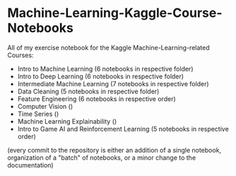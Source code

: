 # Machine-Learning-Kaggle-Course-Notebooks
All of my exercise notebook for the Kaggle Machine-Learning-related Courses: 
- Intro to Machine Learning (6 notebooks in respective folder)
- Intro to Deep Learning (6 notebooks in respective folder)
- Intermediate Machine Learning (7 notebooks in respective folder)
- Data Cleaning (5 notebooks in respective folder)
- Feature Engineering (6 notebooks in respective order)
- Computer Vision ()
- Time Series ()
- Machine Learning Explainability ()
- Intro to Game AI and Reinforcement Learning (5 notebooks in respective order)

(every commit to the repository is either an addition of a single notebook, organization of a "batch" of notebooks, or a minor change to the documentation)
